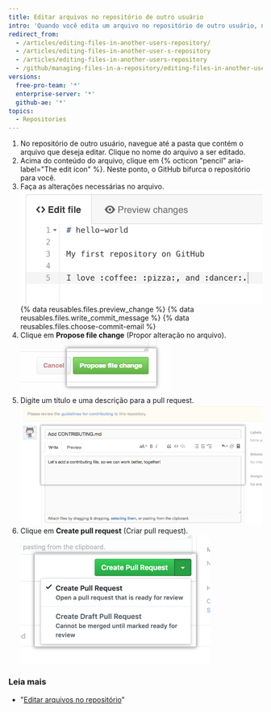 ```yaml
---
title: Editar arquivos no repositório de outro usuário
intro: 'Quando você edita um arquivo no repositório de outro usuário, nós automaticamente [bifurcamos o repositório](/articles/fork-a-repo) e [abrimos uma pull request](/articles/creating-a-pull-request) para você.'
redirect_from:
  - /articles/editing-files-in-another-users-repository/
  - /articles/editing-files-in-another-user-s-repository
  - /articles/editing-files-in-another-users-repository
  - /github/managing-files-in-a-repository/editing-files-in-another-users-repository
versions:
  free-pro-team: '*'
  enterprise-server: '*'
  github-ae: '*'
topics:
  - Repositories
---
```

1. No repositório de outro usuário, navegue até a pasta que contém o arquivo que deseja editar. Clique no nome do arquivo a ser editado.
2. Acima do conteúdo do arquivo, clique em {% octicon "pencil" aria-label="The edit icon" %}. Neste ponto, o GitHub bifurca o repositório para você.
3. Faça as alterações necessárias no arquivo. ![Novo conteúdo no arquivo](/assets/images/help/repository/edit-readme-light.png)
{% data reusables.files.preview_change %}
{% data reusables.files.write_commit_message %}
{% data reusables.files.choose-commit-email %}
6. Clique em **Propose file change** (Propor alteração no arquivo). ![Botão Commit Changes (Fazer commit de alterações)](/assets/images/help/repository/propose_file_change_button.png)
7. Digite um título e uma descrição para a pull request. ![Página Pull Request description (Descrição da pull request)](/assets/images/help/pull_requests/pullrequest-description.png)
8. Clique em **Create pull request** (Criar pull request). ![Botão Pull Request (Pull request)](/assets/images/help/pull_requests/pullrequest-send.png)

### Leia mais

* "[Editar arquivos no repositório](/articles/editing-files-in-your-repository)"
